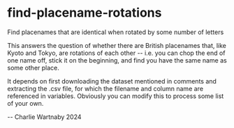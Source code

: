 # find-placename-rotations
Find placenames that are identical when rotated by some number of letters

This answers the question of whether there are British placenames that,
like Kyoto and Tokyo, are rotations of each other -- i.e. you can chop the
end of one name off, stick it on the beginning, and find you have the same
name as some other place.

It depends on first downloading the dataset mentioned in comments and
extracting the .csv file, for which the filename and column name are
referenced in variables. Obviously you can modify this to process some list of
your own.

  -- Charlie Wartnaby 2024